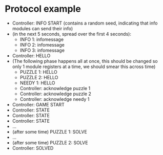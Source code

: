 # Protocol example

- Controller: INFO START (contains a random seed, indicating that info modules can send their info)
- (in the next 5 seconds, spread over the first 4 seconds):
	- INFO 1: infomessage
	- INFO 2: infomessage
	- INFO 3: infomessage
- Controller: HELLO
- (The following phase happens all at once, this should be changed so only 1 module registers at a time, we should smear this across time)
	- PUZZLE 1: HELLO
	- PUZZLE 2: HELLO
	- NEEDY  1: HELLO
	- Controller: acknowledge puzzle 1
	- Controller: acknowledge puzzle 2
	- Controller: acknowledge needy 1
- Controller: GAME START
- Controller: STATE
- Controller: STATE
- Controller: STATE
- ...
- (after some time) PUZZLE 1: SOLVE
- ...
- (after some time) PUZZLE 2: SOLVE
- Controller: SOLVED
